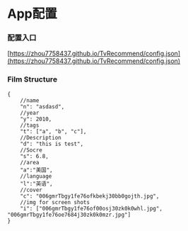 # App配置

### 配置入口

[https://zhou7758437.github.io/TvRecommend/config.json](https://zhou7758437.github.io/TvRecommend/config.json)

### Film Structure
```
{
    //name
    "n": "asdasd",
    //year              
    "y": 2010,
    //tags                   
    "t": ["a", "b", "c"],
    //Description
    "d": "this is test",
    //Socre
    "s": 6.8,
    //area
    "a":"美国",
    //language
    "l":"英语",
    //cover
    "c": "006gmrTbgy1fe76ofkbekj30bb0gojth.jpg",
    //img for screen shots
    "i": ["006gmrTbgy1fe76of00osj30zk0k0whl.jpg", "006gmrTbgy1fe76oe7684j30zk0k0mzr.jpg"]
}
```
